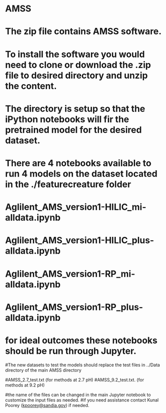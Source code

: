 # AMSS
# The zip file contains AMSS software. 
# To install the software you would need to clone or download the .zip file to desired directory and unzip the content. 
# The directory is setup so that the iPython notebooks will fir the pretrained model for the desired dataset. 

# There are 4 notebooks available to run 4 models on the dataset located in the ./featurecreature folder
# Aglilent_AMS_version1-HILIC_mi-alldata.ipynb
# Aglilent_AMS_version1-HILIC_plus-alldata.ipynb
# Aglilent_AMS_version1-RP_mi-alldata.ipynb
# Aglilent_AMS_version1-RP_plus-alldata.ipynb 
# for ideal outcomes these notebooks should be run through Jupyter. 

#The new datasets to test the models should replace the test files in ../Data directory of the main AMSS directory

#AMSS_2.7_test.txt  (for methods at 2.7 pH)
#AMSS_9.2_test.txt. (for methods at 9.2 pH)

#the name of the files can be changed in the main Jupyter notebook to customize the input files as needed.
#if you need assistance contact Kunal Poorey (kpoorey@sandia.gov) if needed.
